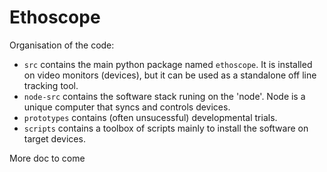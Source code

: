 Ethoscope
============

Organisation of the code:

* `src` contains the main python package named `ethoscope`. It is installed on video monitors (devices), but it can be used as a standalone off line tracking tool.
* `node-src` contains the software stack runing on the 'node'. Node is a unique computer that syncs and controls devices.
* `prototypes` contains (often unsucessful) developmental trials.
* `scripts` contains a toolbox of scripts mainly to install the software on target devices.


More doc to come





